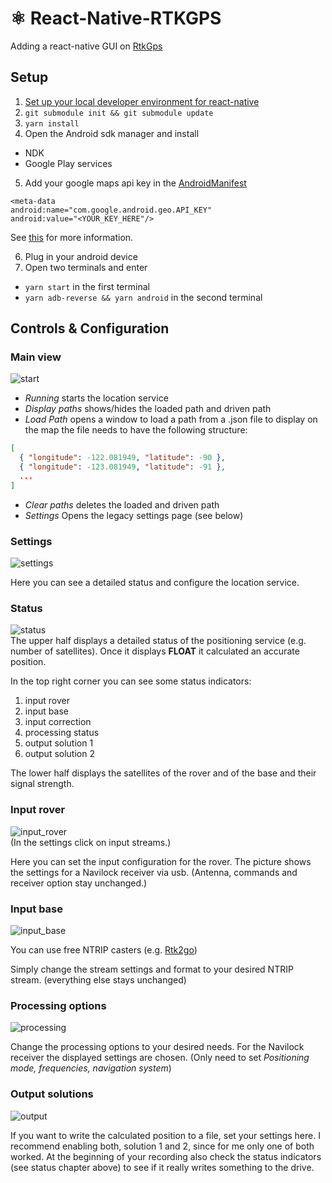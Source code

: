 # ⚛️ React-Native-RTKGPS

Adding a react-native GUI on [RtkGps](https://github.com/eltorio/RtkGps)

## Setup

1. [Set up your local developer environment for react-native](https://reactnative.dev/docs/environment-setup)
2. `git submodule init && git submodule update`
3. `yarn install`
4. Open the Android sdk manager and install
* NDK
* Google Play services
5. Add your google maps api key in  the [AndroidManifest](/android/app/src/main/AndroidManifest.xml)
```
<meta-data
android:name="com.google.android.geo.API_KEY"
android:value="<YOUR_KEY_HERE"/>
```
See [this](https://github.com/react-native-community/react-native-maps/blob/master/docs/installation.md) for more information.

6. Plug in your android device
7. Open two terminals and enter
- `yarn start` in the first terminal
- `yarn adb-reverse && yarn android` in the second terminal

## Controls & Configuration

### Main view
![start](/doc/start.png) 

- *Running* starts the location service
- *Display paths* shows/hides the loaded path and driven path
- *Load Path* opens a window to load a path from a .json file to display on the map
the file needs to have the following structure:
```json
[
  { "longitude": -122.081949, "latitude": -90 },
  { "longitude": -123.081949, "latitude": -91 },
  ...
]
```
- *Clear paths* deletes the loaded and driven path
- *Settings* Opens the legacy settings page (see below)

### Settings
![settings](/doc/settings.png)  

Here you can see a detailed status and configure the location service.

### Status
![status](/doc/status.png)  
The upper half displays a detailed status of the positioning service (e.g. number of satellites). Once it displays **FLOAT** it calculated an accurate position.

In the top right corner you can see some status indicators: 
1. input rover
2. input base
3. input correction
4. processing status
5. output solution 1
6. output solution 2 

The lower half displays the satellites of the rover and of the base and their signal strength.

### Input rover
![input_rover](/doc/input_rover.png)  
(In the settings click on input streams.)

Here you can set the input configuration for the rover. The picture shows the settings for a Navilock receiver via usb. (Antenna, commands and receiver option stay unchanged.)

### Input base
![input_base](/doc/input_base.png) 

You can use free NTRIP casters (e.g. [Rtk2go](http://rtk2go.com/))

Simply change the stream settings and format to your desired NTRIP stream. (everything else stays unchanged)


### Processing options
![processing](/doc/processing.png)  

Change the processing options to your desired needs. For the Navilock receiver the displayed settings are chosen. (Only need to set *Positioning mode, frequencies, navigation system*)

### Output solutions
![output](/doc/output.png)  

If you want to write the calculated position to a file, set your settings here. I recommend enabling both, solution 1 and 2, since for me only one of both worked.
At the beginning of your recording also check the status indicators (see status chapter above) to see if it really writes something to the drive.
